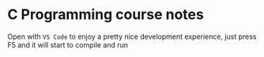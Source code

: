 # C Programming course notes

Open with `VS Code` to enjoy a pretty nice development experience, just press F5 and it will start to compile and run

